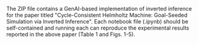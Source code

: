 The ZIP file contains a GenAI-based implementation of inverted inference for the paper titled "Cycle-Consistent Helmholtz Machine: Goal-Seeded Simulation via Inverted Inference".
Each notebook file (.ipynb) should be self-contained and running each can reproduce the experimental results reported in the above paper (Table 1 and Figs. 1-5).

